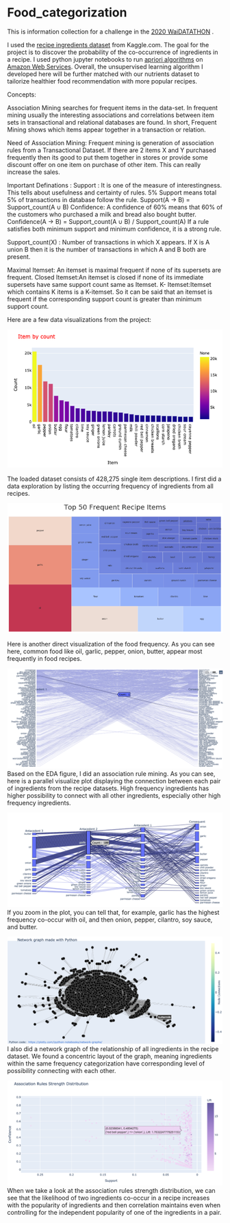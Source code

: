 # Food_categorization
This is information collection for a challenge in the [2020 WaiDATATHON](https://www.womeninai.co/waidatathon) .

I used the [recipe ingredients dataset](https://www.kaggle.com/kaggle/recipe-ingredients-dataset) from Kaggle.com. The goal for the project is to discover the probability of the co-occurrence of ingredients in a recipe. I used python jupyter notebooks to run [apriori algorithms](https://medium.com/@kaumadiechamalka100/apriori-algorithm-f7fb30793274) on [Amazon Web Services](https://aws.amazon.com/free/?all-free-tier.sort-by=item.additionalFields.SortRank&all-free-tier.sort-order=asc). Overall, the unsupervised learning algorithm I developed here will be further matched with our nutrients dataset to tailorize healthier food recommendation with more popular recipes.

Concepts:

Association Mining searches for frequent items in the data-set. In frequent mining usually the interesting associations and correlations between item sets in transactional and relational databases are found. In short, Frequent Mining shows which items appear together in a transaction or relation.

Need of Association Mining:
Frequent mining is generation of association rules from a Transactional Dataset. If there are 2 items X and Y purchased frequently then its good to put them together in stores or provide some discount offer on one item on purchase of other item. This can really increase the sales. 

Important Definations :
Support : It is one of the measure of interestingness. This tells about usefulness and certainty of rules. 5% Support means total 5% of transactions in database follow the rule.
Support(A -> B) = Support_count(A ∪ B)
Confidence: A confidence of 60% means that 60% of the customers who purchased a milk and bread also bought butter.
Confidence(A -> B) = Support_count(A ∪ B) / Support_count(A)
If a rule satisfies both minimum support and minimum confidence, it is a strong rule.

Support_count(X) : Number of transactions in which X appears. If X is A union B then it is the number of transactions in which A and B both are present.

Maximal Itemset: An itemset is maximal frequent if none of its supersets are frequent.
Closed Itemset:An itemset is closed if none of its immediate supersets have same support count same as Itemset.
K- Itemset:Itemset which contains K items is a K-itemset. So it can be said that an itemset is frequent if the corresponding support count is greater than minimum support count.

Here are a few data visualizations from the project:

![EDA](https://raw.githubusercontent.com/LilianYou/Food_Categorization/images/fig1.png)

The loaded dataset consists of 428,275 single item descriptions. I first did a data exploration by listing the occurring frequency of ingredients from all recipes. 

![EDA2](https://raw.githubusercontent.com/LilianYou/Food_Categorization/images/fig2.png)

Here is another direct visualization of the food frequency. As you can see here, common food like oil, garlic, pepper, onion, butter, appear most frequently in food recipes.

![parallel visualize plot](https://raw.githubusercontent.com/LilianYou/Food_Categorization/images/fig3.png)
Based on the EDA figure, I did an association rule mining. As you can see, here is a parallel visualize plot displaying the connection between each pair of ingredients from the recipe datasets. High frequency ingredients has higher possibility to connect with all other ingredients, especially other high frequency ingredients.

![parallel visualize plot](https://raw.githubusercontent.com/LilianYou/Food_Categorization/images/Fig4.png)
If you zoom in the plot, you can tell that, for example, garlic has the highest frequency co-occur with oil, and then onion, pepper, cilantro, soy sauce, and butter.

![parallel visualize plot](https://raw.githubusercontent.com/LilianYou/Food_Categorization/images/Fig5.png)
I also did a network graph of the relationship of all ingredients in the recipe dataset. We found a concentric layout of the graph, meaning ingredients within the same frequency categorization have corresponding level of possibility connecting with each other.

![parallel visualize plot](https://raw.githubusercontent.com/LilianYou/Food_Categorization/images/Fig6.png)
When we take a look at the association rules strength distribution, we can see that the likelihood of two ingredients co-occur in a recipe increases with the popularity of ingredients and then correlation maintains even when controlling for the independent popularity of one of the ingredients in a pair.

